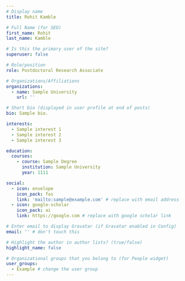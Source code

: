 ```yaml
---
# Display name
title: Rohit Kamble

# Full Name (for SEO)
first_name: Rohit
last_name: Kamble

# Is this the primary user of the site?
superuser: false

# Role/position
role: Postdoctoral Research Associate

# Organizations/Affiliations
organizations:
  - name: Sample University
    url: ''

# Short bio (displayed in user profile at end of posts)
bio: Sample bio.

interests:
  - Sample interest 1
  - Sample interest 2
  - Sample interest 3

education:
  courses:
    - course: Sample Degree
      institution: Sample University
      year: 1111

social:
  - icon: envelope
    icon_pack: fas
    link: 'mailto:sample@example.com' # replace with email address
  - icon: google-scholar
    icon_pack: ai
    link: https://google.com # replace with google scholar link

# Enter email to display Gravatar (if Gravatar enabled in Config)
email: '' # don't touch this

# Highlight the author in author lists? (true/false)
highlight_name: false

# Organizational groups that you belong to (for People widget)
user_groups:
  - Example # change the user group
---
```


